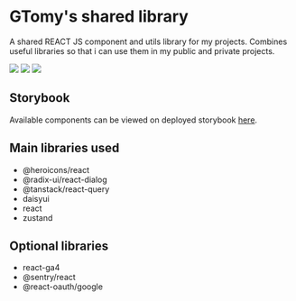# GTomy's shared library

A shared REACT JS component and utils library for my projects.
Combines useful libraries so that i can use them in my public and private projects.

[![][npm-version]][npm-url] [![][gitlab-last-release]][npm-url] [![][npm-downloads]][npm-url]

## Storybook

Available components can be viewed on deployed storybook [here](https://storybook.gtomy.net).

## Main libraries used
* @heroicons/react
* @radix-ui/react-dialog
* @tanstack/react-query
* daisyui
* react
* zustand

## Optional libraries
* react-ga4
* @sentry/react
* @react-oauth/google

[npm-version]: https://badgen.net/npm/v/gtomy-lib?label=version&color=green
[npm-downloads]: https://badgen.net/npm/dt/gtomy-lib
[npm-url]: https://www.npmjs.com/package/gtomy-lib
[gitlab-last-release]: https://badgen.net/github/release/stanek-r/gtomy-lib/babel
